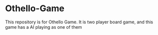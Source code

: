 # Othello-Game

This repository is for Othello Game. It is two player board game, and this game has a AI playing as one of them
